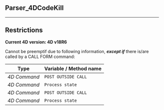 ﻿## Parser_4DCodeKill---## Restrictions**Current 4D version: 4D v18R6**Cannot be preemptif due to following information, ***except if*** there is/are called by a CALL FORM command:|Type|Variable / Method name||------|------||*4D Command*|`POST OUTSIDE CALL`||*4D Command*|`Process state`||*4D Command*|`POST OUTSIDE CALL`||*4D Command*|`Process state`|